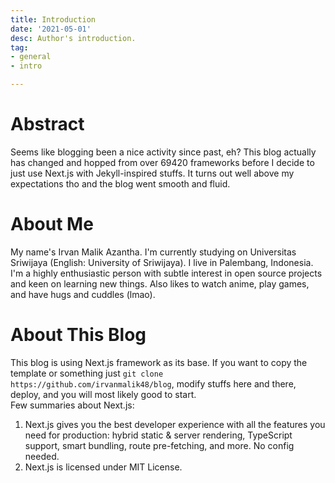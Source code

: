 ```yaml
---
title: Introduction
date: '2021-05-01'
desc: Author's introduction.
tag:
- general
- intro

---
```

# Abstract

Seems like blogging been a nice activity since past, eh? This blog actually has changed and hopped from over 69420 frameworks before I decide to just use Next.js with Jekyll-inspired stuffs. It turns out well above my expectations tho and the blog went smooth and fluid.

# About Me

My name's Irvan Malik Azantha. I'm currently studying on Universitas Sriwijaya (English: University of Sriwijaya). I live in Palembang, Indonesia. I'm a highly enthusiastic person with subtle interest in open source projects and keen on learning new things. Also likes to watch anime, play games, and have hugs and cuddles (lmao).

# About This Blog

This blog is using Next.js framework as its base. If you want to copy the template or something just `git clone https://github.com/irvanmalik48/blog`, modify stuffs here and there, deploy, and you will most likely good to start.  
Few summaries about Next.js:

1. Next.js gives you the best developer experience with all the features you need for production: hybrid static & server rendering, TypeScript support, smart bundling, route pre-fetching, and more. No config needed.
2. Next.js is licensed under MIT License.